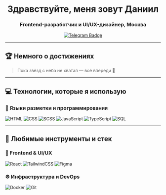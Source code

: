 <div align="center">

  <h1>Здравствуйте, меня зовут Даниил</h1>
  <h3>Frontend-разработчик и UI/UX-дизайнер, Москва</h3>

  <a href="https://t.me/kydryashka_2608">
    <img src="https://img.shields.io/badge/Telegram-связь-blue?style=for-the-badge&logo=telegram&logoColor=white" alt="Telegram Badge">
  </a>

</div>

---

## 🏆 Немного о достижениях

> Пока звёзд с неба не хватал — всё впереди 🚀

---

## 💻 Технологии, которые я использую

### 📄 Языки разметки и программирования

![HTML](https://img.shields.io/badge/HTML-%23E34F26?style=for-the-badge&logo=html5&logoColor=white)
![CSS](https://img.shields.io/badge/CSS-%231572B6?style=for-the-badge&logo=css3&logoColor=white)
![SCSS](https://img.shields.io/badge/SCSS-%23CD6799?style=for-the-badge&logo=sass&logoColor=white)
![JavaScript](https://img.shields.io/badge/JavaScript-%23F7DF1E?style=for-the-badge&logo=javascript&logoColor=black)
![TypeScript](https://img.shields.io/badge/TypeScript-%23007ACC?style=for-the-badge&logo=typescript&logoColor=white)
![SQL](https://img.shields.io/badge/SQL-blue?style=for-the-badge&logo=sql&logoColor=white)

---

## 🧰 Любимые инструменты и стек

### 🎨 Frontend & UI/UX

![React](https://img.shields.io/badge/React-%2320232a.svg?style=for-the-badge&logo=react&logoColor=%2361DAFB)
![TailwindCSS](https://img.shields.io/badge/Tailwind-%2338B2AC?style=for-the-badge&logo=tailwind-css&logoColor=white)
![Figma](https://img.shields.io/badge/Figma-%23F24E1E.svg?style=for-the-badge&logo=figma&logoColor=white)

### ⚙️ Инфраструктура и DevOps

![Docker](https://img.shields.io/badge/Docker-%230db7ed.svg?style=for-the-badge&logo=docker&logoColor=white)
![Git](https://img.shields.io/badge/Git-%23F05033.svg?style=for-the-badge&logo=git&logoColor=white)
